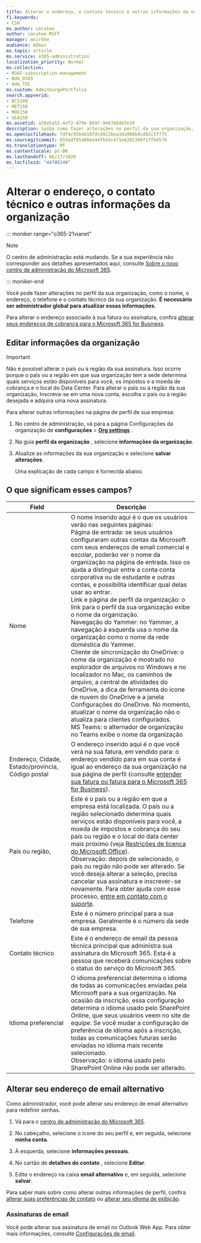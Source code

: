 ```yaml
---
title: Alterar o endereço, o contato técnico e outras informações da organização
f1.keywords:
- CSH
ms.author: cmcatee
author: cmcatee-MSFT
manager: mnirkhe
audience: Admin
ms.topic: article
ms.service: o365-administration
localization_priority: Normal
ms.collection:
- M365-subscription-management
- Adm_O365
- Adm_TOC
ms.custom: AdminSurgePortfolio
search.appverid:
- BCS160
- MET150
- MOE150
- GEA150
ms.assetid: a36e5a52-4df2-479e-bb97-9e67b8483e10
description: Saiba como fazer alterações no perfil da sua organização, como nome da organização, endereço, telefone, contato técnico e email.
ms.openlocfilehash: 7df4c95bde187dc4922bea3da908b9cd82c5f775
ms.sourcegitcommit: 659adf65d88ee44f643c471e6202396f1ffb6576
ms.translationtype: MT
ms.contentlocale: pt-BR
ms.lasthandoff: 06/17/2020
ms.locfileid: "44780140"
---
```

# <a name="change-your-organizations-address-technical-contact-and-more"></a>Alterar o endereço, o contato técnico e outras informações da organização

::: moniker range="o365-21vianet"

> [!NOTE]
> O centro de administração está mudando. Se a sua experiência não corresponder aos detalhes apresentados aqui, consulte [Sobre o novo centro de administração do Microsoft 365](https://docs.microsoft.com/microsoft-365/admin/microsoft-365-admin-center-preview?view=o365-21vianet).

::: moniker-end
  
Você pode fazer alterações no perfil da sua organização, como o nome, o endereço, o telefone e o contato técnico da sua organização. **É necessário ser administrador global para atualizar essas informações.**
  
Para alterar o endereço associado à sua fatura ou assinatura, confira [alterar seus endereços de cobrança para o Microsoft 365 for Business](../../commerce/billing-and-payments/change-your-billing-addresses.md).

## <a name="edit-organization-information"></a>Editar informações da organização

> [!IMPORTANT]
> Não é possível alterar o país ou a região da sua assinatura. Isso ocorre porque o país ou a região em que sua organização tem a sede determina quais serviços estão disponíveis para você, os impostos e a moeda de cobrança e o local do Data Center. Para alterar o país ou a região da sua organização, Inscreva-se em uma nova conta, escolha o país ou a região desejada e adquira uma nova assinatura.

Para alterar outras informações na página de perfil de sua empresa:
  
1. No centro de administração, vá para a página Configurações da organização de **configurações** \> <a href="https://go.microsoft.com/fwlink/p/?linkid=2053743" target="_blank">**Org settings**</a> .

2. Na guia **perfil da organização** , selecione **informações da organização**.

3. Atualize as informações da sua organização e selecione **salvar alterações**.

    Uma explicação de cada campo é fornecida abaixo.

## <a name="what-do-these-fields-mean"></a>O que significam esses campos?

|**Field**  |**Descrição**  |
|---------|---------|
|Nome  <br/>   | O nome inserido aqui é o que os usuários verão nas seguintes páginas:  <br/>  Página de entrada: se seus usuários configuraram outras contas da Microsoft com seus endereços de email comercial e escolar, poderão ver o nome da organização na página de entrada. Isso os ajuda a distinguir entre a conta conta corporativa ou de estudante e outras contas, e possibilita identificar qual delas usar ao entrar.  <br/>  Link e página de perfil da organização: o link para o perfil da sua organização exibe o nome da organização.  <br/>  Navegação do Yammer: no Yammer, a navegação à esquerda usa o nome da organização como o nome da rede doméstica do Yammer.  <br/> Cliente de sincronização do OneDrive: o nome da organização é mostrado no explorador de arquivos no Windows e no localizador no Mac, os caminhos de arquivo, a central de atividades do OneDrive, a dica de ferramenta do ícone de nuvem do OneDrive e a janela Configurações do OneDrive. No momento, atualizar o nome da organização não o atualiza para clientes configurados. <br/> MS Teams: o alternador de organização no Teams exibe o nome da organização <br/>  |
|Endereço, Cidade, Estado/província, Código postal  <br/>     | O endereço inserido aqui é o que você verá na sua fatura, em vendido para: o endereço vendido para em sua conta é igual ao endereço da sua organização na sua página de perfil (consulte [entender sua fatura ou fatura para o Microsoft 365 for Business](../../commerce/billing-and-payments/understand-your-invoice2.md)).  <br/>        |
|País ou região,  <br/>    | Este é o país ou a região em que a empresa está localizada. O país ou a região selecionado determina quais serviços estão disponíveis para você, a moeda de impostos e cobrança do seu país ou região e o local do data center mais próximo (veja [Restrições de licença do Microsoft Office](https://office.microsoft.com/redir/FX103037529)).  <br/>Observação: depois de selecionado, o país ou região não pode ser alterado. Se você deseja alterar a seleção, precisa cancelar sua assinatura e inscrever-se novamente. Para obter ajuda com esse processo, [entre em contato com o suporte](../contact-support-for-business-products.md).        |
|Telefone  <br/>     | Este é o número principal para a sua empresa. Geralmente é o número da sede de sua empresa.  <br/>        |
|Contato técnico  <br/> |Este é o endereço de email da pessoa técnica principal que administra sua assinatura do Microsoft 365. Esta é a pessoa que receberá comunicações sobre o status do serviço do Microsoft 365.  <br/> |
|Idioma preferencial  <br/> |O idioma preferencial determina o idioma de todas as comunicações enviadas pela Microsoft para a sua organização. Na ocasião da inscrição, essa configuração determina o idioma usado pelo SharePoint Online, que seus usuários veem no site de equipe. Se você mudar a configuração de preferência de idioma após a inscrição, todas as comunicações futuras serão enviadas no idioma mais recente selecionado.    <br/> Observação: o idioma usado pelo SharePoint Online não pode ser alterado.           |

## <a name="change-your-alternate-email-address"></a>Alterar seu endereço de email alternativo

Como administrador, você pode alterar seu endereço de email alternativo para redefinir senhas.

1. Vá para o <a href="https://go.microsoft.com/fwlink/p/?linkid=2024339" target="_blank">centro de administração do Microsoft 365</a>.

2. No cabeçalho, selecione o ícone do seu perfil e, em seguida, selecione **minha conta**.

3. À esquerda, selecione **informações pessoais**.

4. No cartão de **detalhes do contato** , selecione **Editar**.

5. Edite o endereço na caixa **email alternativo** e, em seguida, selecione **salvar**.

Para saber mais sobre como alterar outras informações de perfil, confira [alterar suas preferências de contato](change-contact-preferences.md) ou [alterar seu idioma de exibição](https://support.microsoft.com/office/6f238bff-5252-441e-b32b-655d5d85d15b.aspx).
  
### <a name="email-signatures"></a>Assinaturas de email
  
Você pode alterar sua assinatura de email no Outlook Web App. Para obter mais informações, consulte [Configurações de email](https://support.microsoft.com/office/30c69a79-efc6-42d2-b740-4bf1c1f8a01c).
